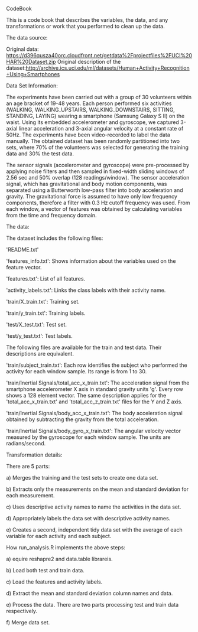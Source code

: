 CodeBook

This is a code book that describes the variables, the data, and any transformations or work that you performed to clean up the data.

The data source:

Original data: https://d396qusza40orc.cloudfront.net/getdata%2Fprojectfiles%2FUCI%20HAR%20Dataset.zip
Original description of the dataset:http://archive.ics.uci.edu/ml/datasets/Human+Activity+Recognition+Using+Smartphones

Data Set Information:

The experiments have been carried out with a group of 30 volunteers within an age bracket of 19-48 years. Each person performed six activities (WALKING, WALKING_UPSTAIRS, WALKING_DOWNSTAIRS, SITTING, STANDING, LAYING) wearing a smartphone (Samsung Galaxy S II) on the waist. Using its embedded accelerometer and gyroscope, we captured 3-axial linear acceleration and 3-axial angular velocity at a constant rate of 50Hz. The experiments have been video-recorded to label the data manually. The obtained dataset has been randomly partitioned into two sets, where 70% of the volunteers was selected for generating the training data and 30% the test data.

The sensor signals (accelerometer and gyroscope) were pre-processed by applying noise filters and then sampled in fixed-width sliding windows of 2.56 sec and 50% overlap (128 readings/window). The sensor acceleration signal, which has gravitational and body motion components, was separated using a Butterworth low-pass filter into body acceleration and gravity. The gravitational force is assumed to have only low frequency components, therefore a filter with 0.3 Hz cutoff frequency was used. From each window, a vector of features was obtained by calculating variables from the time and frequency domain.

The data:

The dataset includes the following files:

'README.txt'

'features_info.txt': Shows information about the variables used on the feature vector.

'features.txt': List of all features.

'activity_labels.txt': Links the class labels with their activity name.

'train/X_train.txt': Training set.

'train/y_train.txt': Training labels.

'test/X_test.txt': Test set.

'test/y_test.txt': Test labels.

The following files are available for the train and test data. Their descriptions are equivalent.

'train/subject_train.txt': Each row identifies the subject who performed the activity for each window sample. Its range is from 1 to 30.

'train/Inertial Signals/total_acc_x_train.txt': The acceleration signal from the smartphone accelerometer X axis in standard gravity units 'g'. Every row shows a 128 element vector. The same description applies for the 'total_acc_x_train.txt' and 'total_acc_z_train.txt' files for the Y and Z axis.

'train/Inertial Signals/body_acc_x_train.txt': The body acceleration signal obtained by subtracting the gravity from the total acceleration.

'train/Inertial Signals/body_gyro_x_train.txt': The angular velocity vector measured by the gyroscope for each window sample. The units are radians/second.

Transformation details:

There are 5 parts:

a) Merges the training and the test sets to create one data set.

b) Extracts only the measurements on the mean and standard deviation for each measurement.

c) Uses descriptive activity names to name the activities in the data set.

d) Appropriately labels the data set with descriptive activity names.

e) Creates a second, independent tidy data set with the average of each variable for each activity and each subject.

How run_analysis.R implements the above steps:

a) equire reshapre2 and data.table librareis.

b) Load both test and train data.

c) Load the features and activity labels.

d) Extract the mean and standard deviation column names and data.

e) Process the data. There are two parts processing test and train data respectively.

f) Merge data set.

